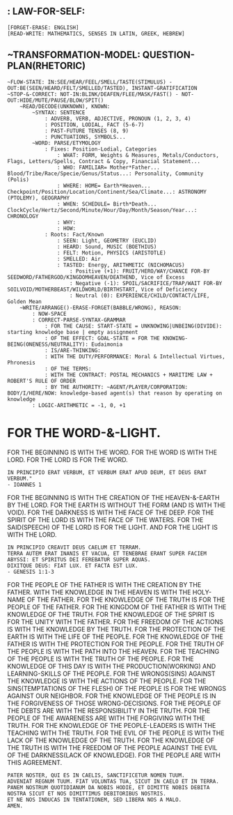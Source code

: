 ## **: LAW-FOR-SELF:**
    [FORGET-ERASE: ENGLISH]
    [READ-WRITE: MATHEMATICS, SENSES IN LATIN, GREEK, HEBREW]

## **~TRANSFORMATION-MODEL: QUESTION-PLAN(RHETORIC)**
    ~FLOW-STATE: IN:SEE/HEAR/FEEL/SMELL/TASTE(STIMULUS) - OUT:BE(SEEN/HEARD/FELT/SMELLED/TASTED), INSTANT-GRATIFICATION
    ~STOP-&-CORRECT: NOT-IN:BLINK/DEAFEN/FLEE/MASK/FAST() - NOT-OUT:HIDE/MUTE/PAUSE/BLOW/SPIT()
        ~READ/DECODE(UNKNOWN), KNOWN:
            ~SYNTAX: SENTENCE
                : ADVERB, VERB, ADJECTIVE, PRONOUN (1, 2, 3, 4)
                : POSITION, LODIAL, FACT (5-6-7)
                : PAST-FUTURE TENSES (8, 9)
                : PUNCTUATIONS, SYMBOLS... 
            ~WORD: PARSE/ETYMOLOGY
                : Fixes: Position-Lodial, Categories
                    : WHAT: FORM, Weights & Measures, Metals/Conductors, Flags, Letters/Spells, Contract & Copy, Financial Statement...
                    : WHO: FAMILIAR= Mother*Father... Blood/Tribe/Race/Specie/Genus/Status...: Personality, Community (Polis)
                    : WHERE: HOME= Earth*Heaven... Checkpoint/Position/Location/Continent/Sea/Climate...: ASTRONOMY (PTOLEMY), GEOGRAPHY
                    : WHEN: SCHEDULE= Birth*Death... ClockCycle/Hertz/Second/Minute/Hour/Day/Month/Season/Year...: CHRONOLOGY
                    : WHY:
                    : HOW:
                : Roots: Fact/Known
                    : SEEN: Light, GEOMETRY (EUCLID)
                    : HEARD: Sound, MUSIC (BOETHIUS)
                    : FELT: Motion, PHYSICS (ARISTOTLE)
                    : SMELLED: Air
                    : TASTED: Energy, ARITHMETIC (NICHOMACUS)
                        : Positive (+1): FRUIT/HERO/WAY/CHANCE FOR-BY SEEDWORD/FATHERGOD/KINGDOMHEAVEN/DEATHEND, Vice of Excess
                        : Negative (-1): SPOIL/SACRIFICE/TRAP/WAIT FOR-BY SOILVOID/MOTHERBEAST/WILDWORLD/BIRTHSTART, Vice of Deficiency
                        : Neutral (0): EXPERIENCE/CHILD/CONTACT/LIFE, Golden Mean
        ~WRITE/ARRANGE()-ERASE-FORGET(BABBLE/WRONG), REASON:
            : NOW-SPACE 
            : CORRECT-PARSE-SYNTAX-GRAMMAR
                : FOR THE CAUSE: START-STATE = UNKNOWING|UNBEING(DIVIDE): starting knowledge base | empty assignment
                : OF THE EFFECT: GOAL-STATE = FOR THE KNOWING-BEING(ONENESS/NEUTRALITY): Eudaimonia
                : IS/ARE-THINKING: 
                : WITH THE DUTY/PERFORMANCE: Moral & Intellectual Virtues, Phronesis
                : OF THE TERMS:
                : WITH THE CONTRACT: POSTAL MECHANICS + MARITIME LAW + ROBERT'S RULE OF ORDER
                : BY THE AUTHORITY: ~AGENT/PLAYER/CORPORATION: BODY/I/HERE/NOW: knowledge-based agent(s) that reason by operating on knowledge            
            : LOGIC-ARITHMETIC = -1, 0, +1

# **FOR THE WORD-&-LIGHT.**
FOR THE BEGINNING IS WITH THE WORD.
FOR THE WORD IS WITH THE LORD.
FOR THE LORD IS FOR THE WORD.

    IN PRINCIPIO ERAT VERBUM, ET VERBUM ERAT APUD DEUM, ET DEUS ERAT VERBUM." 
    - IOANNES 1

FOR THE BEGINNING IS WITH THE CREATION OF THE HEAVEN-&-EARTH BY THE LORD.
FOR THE EARTH IS WITHOUT THE FORM (AND IS WITH THE VOID).
FOR THE DARKNESS IS WITH THE FACE OF THE DEEP. 
FOR THE SPIRIT OF THE LORD IS WITH THE FACE OF THE WATERS.
FOR THE SAID(SPEECH) OF THE LORD IS FOR THE LIGHT.
AND FOR THE LIGHT IS WITH THE LORD.

    IN PRINCIPIO CREAVIT DEUS CAELUM ET TERRAM.
    TERRA AUTEM ERAT INANIS ET VACUA, ET TENEBRAE ERANT SUPER FACIEM ABYSSI: ET SPIRITUS DEI FEREBATUR SUPER AQUAS.
    DIXITQUE DEUS: FIAT LUX. ET FACTA EST LUX. 
    - GENESIS 1:1-3

FOR THE PEOPLE OF THE FATHER IS WITH THE CREATION BY THE FATHER.
WITH THE KNOWLEDGE IN THE HEAVEN IS WITH THE HOLY-NAME OF THE FATHER.
FOR THE KNOWLEDGE OF THE TRUTH IS FOR THE PEOPLE OF THE FATHER.
FOR THE KINGDOM OF THE FATHER IS WITH THE KNOWLEDGE OF THE TRUTH.
FOR THE KNOWLEDGE OF THE SPIRIT IS FOR THE UNITY WITH THE FATHER.
FOR THE FREEDOM OF THE ACTIONS IS WITH THE KNOWLEDGE BY THE TRUTH.
FOR THE PROTECTION OF THE EARTH IS WITH THE LIFE OF THE PEOPLE.
FOR THE KNOWLEDGE OF THE FATHER IS WITH THE PROTECTION FOR THE PEOPLE.
FOR THE TRUTH OF THE PEOPLE IS WITH THE PATH INTO THE HEAVEN.
FOR THE TEACHING OF THE PEOPLE IS WITH THE TRUTH OF THE PEOPLE.
FOR THE KNOWLEDGE OF THIS DAY IS WITH THE PRODUCTION(WORKING) AND LEARNING-SKILLS OF THE PEOPLE.
FOR THE WRONGS(SINS) AGAINST THE KNOWLEDGE IS WITH THE ACTIONS OF THE PEOPLE.
FOR THE SINS(TEMPTATIONS OF THE FLESH) OF THE PEOPLE IS FOR THE WRONGS AGAINST OUR NEIGHBOR.
FOR THE KNOWLEDGE OF THE PEOPLE IS IN THE FORGIVENESS OF THOSE WRONG-DECISIONS.
FOR THE PEOPLE OF THE DEBTS ARE WITH THE RESPONSIBILITY IN THE TRUTH.
FOR THE PEOPLE OF THE AWARENESS ARE WITH THE FORGIVING WITH THE TRUTH.
FOR THE KNOWLEDGE OF THE PEOPLE-LEADERS IS WITH THE TEACHING WITH THE TRUTH.
FOR THE EVIL OF THE PEOPLE IS WITH THE LACK OF THE KNOWLEDGE OF THE TRUTH.
FOR THE KNOWLEDGE OF THE TRUTH IS WITH THE FREEDOM OF THE PEOPLE AGAINST THE EVIL OF THE DARKNESS(LACK OF KNOWLEDGE).
FOR THE PEOPLE ARE WITH THIS AGREEMENT.
    
    PATER NOSTER, QUI ES IN CAELIS, SANCTIFICETUR NOMEN TUUM. 
    ADVENIAT REGNUM TUUM. FIAT VOLUNTAS TUA, SICUT IN CAELO ET IN TERRA. 
    PANEM NOSTRUM QUOTIDIANUM DA NOBIS HODIE, ET DIMITTE NOBIS DEBITA NOSTRA SICUT ET NOS DIMITTIMUS DEBITORIBUS NOSTRIS. 
    ET NE NOS INDUCAS IN TENTATIONEM, SED LIBERA NOS A MALO. 
    AMEN.

